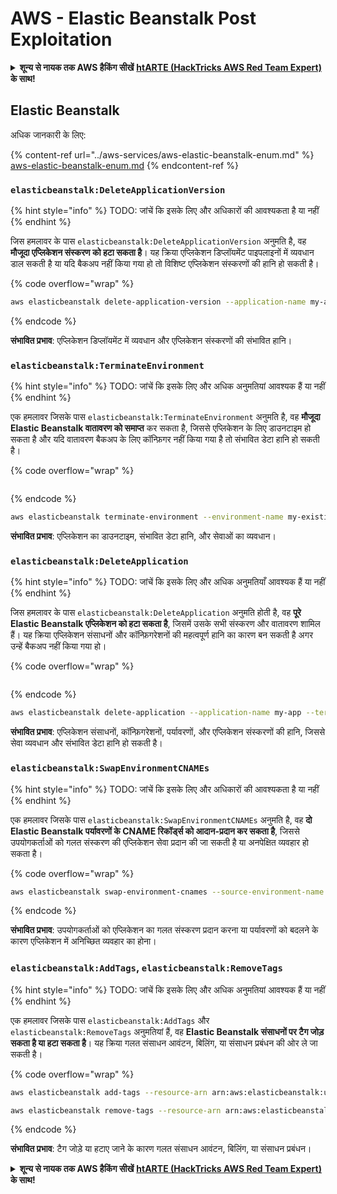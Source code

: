 # AWS - Elastic Beanstalk Post Exploitation

<details>

<summary><strong>शून्य से नायक तक AWS हैकिंग सीखें</strong> <a href="https://training.hacktricks.xyz/courses/arte"><strong>htARTE (HackTricks AWS Red Team Expert)</strong></a> <strong>के साथ!</strong></summary>

HackTricks का समर्थन करने के अन्य तरीके:

* यदि आप चाहते हैं कि आपकी **कंपनी का विज्ञापन HackTricks में दिखाई दे** या **HackTricks को PDF में डाउनलोड करें**, तो [**सब्सक्रिप्शन प्लान्स**](https://github.com/sponsors/carlospolop) देखें!
* [**आधिकारिक PEASS & HackTricks स्वैग**](https://peass.creator-spring.com) प्राप्त करें
* [**The PEASS Family**](https://opensea.io/collection/the-peass-family) की खोज करें, हमारा विशेष [**NFTs**](https://opensea.io/collection/the-peass-family) संग्रह
* 💬 [**Discord group**](https://discord.gg/hRep4RUj7f) में **शामिल हों** या [**telegram group**](https://t.me/peass) में या **Twitter** 🐦 पर **मुझे फॉलो** करें [**@carlospolopm**](https://twitter.com/carlospolopm)**.**
* **HackTricks** के [**github repos**](https://github.com/carlospolop/hacktricks) और [**HackTricks Cloud**](https://github.com/carlospolop/hacktricks-cloud) में PRs सबमिट करके अपनी हैकिंग ट्रिक्स साझा करें।

</details>

## Elastic Beanstalk

अधिक जानकारी के लिए:

{% content-ref url="../aws-services/aws-elastic-beanstalk-enum.md" %}
[aws-elastic-beanstalk-enum.md](../aws-services/aws-elastic-beanstalk-enum.md)
{% endcontent-ref %}

### `elasticbeanstalk:DeleteApplicationVersion`

{% hint style="info" %}
TODO: जांचें कि इसके लिए और अधिकारों की आवश्यकता है या नहीं
{% endhint %}

जिस हमलावर के पास `elasticbeanstalk:DeleteApplicationVersion` अनुमति है, वह **मौजूदा एप्लिकेशन संस्करण को हटा सकता है**। यह क्रिया एप्लिकेशन डिप्लॉयमेंट पाइपलाइनों में व्यवधान डाल सकती है या यदि बैकअप नहीं किया गया हो तो विशिष्ट एप्लिकेशन संस्करणों की हानि हो सकती है।

{% code overflow="wrap" %}
```bash
aws elasticbeanstalk delete-application-version --application-name my-app --version-label my-version
```
{% endcode %}

**संभावित प्रभाव**: एप्लिकेशन डिप्लॉयमेंट में व्यवधान और एप्लिकेशन संस्करणों की संभावित हानि।

### `elasticbeanstalk:TerminateEnvironment`

{% hint style="info" %}
TODO: जांचें कि इसके लिए और अधिक अनुमतियां आवश्यक हैं या नहीं
{% endhint %}

एक हमलावर जिसके पास `elasticbeanstalk:TerminateEnvironment` अनुमति है, वह **मौजूदा Elastic Beanstalk वातावरण को समाप्त** कर सकता है, जिससे एप्लिकेशन के लिए डाउनटाइम हो सकता है और यदि वातावरण बैकअप के लिए कॉन्फ़िगर नहीं किया गया है तो संभावित डेटा हानि हो सकती है।

{% code overflow="wrap" %}
```
```
{% endcode %}

```bash
aws elasticbeanstalk terminate-environment --environment-name my-existing-env
```

**संभावित प्रभाव**: एप्लिकेशन का डाउनटाइम, संभावित डेटा हानि, और सेवाओं का व्यवधान।

### `elasticbeanstalk:DeleteApplication`

{% hint style="info" %}
TODO: जांचें कि इसके लिए और अधिक अनुमतियाँ आवश्यक हैं या नहीं
{% endhint %}

जिस हमलावर के पास `elasticbeanstalk:DeleteApplication` अनुमति होती है, वह **पूरे Elastic Beanstalk एप्लिकेशन को हटा सकता है**, जिसमें उसके सभी संस्करण और वातावरण शामिल हैं। यह क्रिया एप्लिकेशन संसाधनों और कॉन्फ़िगरेशनों की महत्वपूर्ण हानि का कारण बन सकती है अगर उन्हें बैकअप नहीं किया गया हो।

{% code overflow="wrap" %}
```
```
{% endcode %}

```bash
aws elasticbeanstalk delete-application --application-name my-app --terminate-env-by-force
```

**संभावित प्रभाव**: एप्लिकेशन संसाधनों, कॉन्फ़िगरेशनों, पर्यावरणों, और एप्लिकेशन संस्करणों की हानि, जिससे सेवा व्यवधान और संभावित डेटा हानि हो सकती है।

### `elasticbeanstalk:SwapEnvironmentCNAMEs`

{% hint style="info" %}
TODO: जांचें कि इसके लिए और अधिकारों की आवश्यकता है या नहीं
{% endhint %}

एक हमलावर जिसके पास `elasticbeanstalk:SwapEnvironmentCNAMEs` अनुमति है, वह **दो Elastic Beanstalk पर्यावरणों के CNAME रिकॉर्ड्स को आदान-प्रदान कर सकता है**, जिससे उपयोगकर्ताओं को गलत संस्करण की एप्लिकेशन सेवा प्रदान की जा सकती है या अनपेक्षित व्यवहार हो सकता है।

{% code overflow="wrap" %}
```bash
aws elasticbeanstalk swap-environment-cnames --source-environment-name my-env-1 --destination-environment-name my-env-2
```
{% endcode %}

**संभावित प्रभाव**: उपयोगकर्ताओं को एप्लिकेशन का गलत संस्करण प्रदान करना या पर्यावरणों को बदलने के कारण एप्लिकेशन में अनिच्छित व्यवहार का होना।

### `elasticbeanstalk:AddTags`, `elasticbeanstalk:RemoveTags`

{% hint style="info" %}
TODO: जांचें कि इसके लिए और अधिक अनुमतियां आवश्यक हैं या नहीं
{% endhint %}

एक हमलावर जिसके पास `elasticbeanstalk:AddTags` और `elasticbeanstalk:RemoveTags` अनुमतियां हैं, वह **Elastic Beanstalk संसाधनों पर टैग जोड़ सकता है या हटा सकता है**। यह क्रिया गलत संसाधन आवंटन, बिलिंग, या संसाधन प्रबंधन की ओर ले जा सकती है।

{% code overflow="wrap" %}
```bash
aws elasticbeanstalk add-tags --resource-arn arn:aws:elasticbeanstalk:us-west-2:123456789012:environment/my-app/my-env --tags Key=MaliciousTag,Value=1

aws elasticbeanstalk remove-tags --resource-arn arn:aws:elasticbeanstalk:us-west-2:123456789012:environment/my-app/my-env --tag-keys MaliciousTag
```
{% endcode %}

**संभावित प्रभाव**: टैग जोड़े या हटाए जाने के कारण गलत संसाधन आवंटन, बिलिंग, या संसाधन प्रबंधन।

<details>

<summary><strong>शून्य से नायक तक AWS हैकिंग सीखें</strong> <a href="https://training.hacktricks.xyz/courses/arte"><strong>htARTE (HackTricks AWS Red Team Expert)</strong></a> <strong>के साथ!</strong></summary>

HackTricks का समर्थन करने के अन्य तरीके:

* यदि आप चाहते हैं कि आपकी **कंपनी का विज्ञापन HackTricks में दिखाई दे** या **HackTricks को PDF में डाउनलोड करें**, तो [**सदस्यता योजनाएँ**](https://github.com/sponsors/carlospolop) देखें!
* [**आधिकारिक PEASS & HackTricks स्वैग**](https://peass.creator-spring.com) प्राप्त करें
* [**The PEASS Family**](https://opensea.io/collection/the-peass-family) की खोज करें, हमारा विशेष [**NFTs**](https://opensea.io/collection/the-peass-family) संग्रह
* 💬 [**Discord समूह**](https://discord.gg/hRep4RUj7f) में **शामिल हों** या [**telegram समूह**](https://t.me/peass) या **Twitter** 🐦 पर मुझे **फॉलो** करें [**@carlospolopm**](https://twitter.com/carlospolopm)**.**
* **HackTricks** के [**github repos**](https://github.com/carlospolop/hacktricks) और [**HackTricks Cloud**](https://github.com/carlospolop/hacktricks-cloud) में PRs सबमिट करके अपनी हैकिंग ट्रिक्स साझा करें।

</details>

